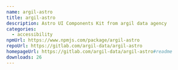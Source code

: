 ```yaml
---
name: argil-astro
title: argil-astro
description: Astro UI Components Kit from argil data agency
categories:
  - accessibility
npmUrl: https://www.npmjs.com/package/argil-astro
repoUrl: https://gitlab.com/argil-data/argil-astro
homepageUrl: https://gitlab.com/argil-data/argil-astro#readme
downloads: 26
---
```

